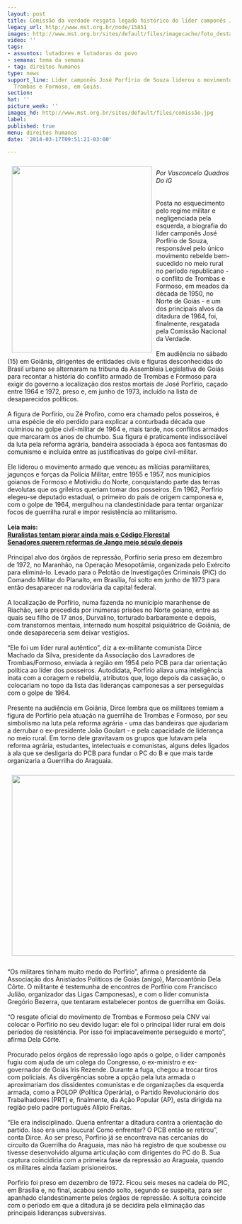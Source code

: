 ```yaml
---
layout: post
title: Comissão da verdade resgata legado histórico do líder camponês José Porfírio
legacy_url: http://www.mst.org.br/node/15851
images: http://www.mst.org.br/sites/default/files/imagecache/foto_destaque/comissão.jpg
video: ''
tags:
- assuntos: lutadores e lutadoras do povo
- semana: tema da semana
- tag: direitos humanos
type: news
support_line: Líder camponês José Porfírio de Souza liderou o movimento rebelde de
  Trombas e Formoso, em Goiás.
section: 
hat: ''
picture_week: ''
images_hd: http://www.mst.org.br/sites/default/files/comissão.jpg
label: 
published: true
menu: direitos humanos
date: '2014-03-17T09:51:21-03:00'

---
```

<p><img alt="" src="http://www.mst.org.br/sites/default/files/jos%C3%A9%20porf%C3%ADrio.jpg" style="margin: 10px; float: left;" height="421" width="316"></p><p><br><em>Por Vasconcelo Quadros<br>Do iG<br><br></em><br>Posta no esquecimento pelo regime militar e negligenciada pela esquerda, a biografia do líder camponês José Porfírio de Souza, responsável pelo único movimento rebelde bem-sucedido no meio rural no período republicano - o conflito de Trombas e Formoso, em meados da década de 1950, no Norte de Goiás - e um dos principais alvos da ditadura de 1964, foi, finalmente, resgatada pela Comissão Nacional da Verdade.<br><br>Em audiência no sábado (15) em Goiânia, dirigentes de entidades civis e figuras desconhecidas do Brasil urbano se alternaram na tribuna da Assembleia Legislativa de Goiás para recontar a história do conflito armado de Trombas e Formoso para exigir do governo a localização dos restos mortais de José Porfírio, caçado entre 1964 e 1972, preso e, em junho de 1973, incluído na lista de desaparecidos políticos.<br><br>A figura de Porfírio, ou Zé Profiro, como era chamado pelos posseiros, é uma espécie de elo perdido para explicar a conturbada década que culminou no golpe civil-militar de 1964 e, mais tarde, nos conflitos armados que marcaram os anos de chumbo. Sua figura é praticamente indissociável da luta pela reforma agrária, bandeira associada à época aos fantasmas do comunismo e incluída entre as justificativas do golpe civil-militar.<br><br>Ele liderou o movimento armado que venceu as milícias paramilitares, jagunços e forças da Polícia Militar, entre 1955 e 1957, nos municípios goianos de Formoso e Motividiu do Norte, conquistando parte das terras devolutas que os grileiros queriam tomar dos posseiros. Em 1962, Porfírio elegeu-se deputado estadual, o primeiro do país de origem camponesa e, com o golpe de 1964, mergulhou na clandestinidade para tentar organizar focos de guerrilha rural e impor resistência ao militarismo.<br><br><strong>Leia mais:<br></strong><a href="http://www.mst.org.br/node/15849"><strong>Ruralistas tentam piorar ainda mais o Código Florestal <br></strong></a><a href="http://www.mst.org.br/node/15850"><strong>Senadores querem reformas de Jango meio século depois <br></strong></a><br>Principal alvo dos órgãos de repressão, Porfírio seria preso em dezembro de 1972, no Maranhão, na Operação Mesopotâmia, organizada pelo Exército para eliminá-lo. Levado para o Pelotão de Investigações Criminais (PIC) do Comando Militar do Planalto, em Brasília, foi solto em junho de 1973 para então desaparecer na rodoviária da capital federal.<br><br>A localização de Porfírio, numa fazenda no município maranhense de Riachão, seria precedida por inúmeras prisões no Norte goiano, entre as quais seu filho de 17 anos, Durvalino, torturado barbaramente e depois, com transtornos mentais, internado num hospital psiquiátrico de Goiânia, de onde desapareceria sem deixar vestígios.<br><br>“Ele foi um líder rural autêntico”, diz a ex-militante comunista Dirce Machado da Silva, presidente da Associação dos Lavradores de Trombas/Formoso, enviada à região em 1954 pelo PCB para dar orientação política ao líder dos posseiros. Autodidata, Porfírio aliava uma inteligência inata com a coragem e rebeldia, atributos que, logo depois da cassação, o colocariam no topo da lista das lideranças camponesas a ser perseguidas com o golpe de 1964.<br><br>Presente na audiência em Goiânia, Dirce lembra que os militares temiam a figura de Porfírio pela atuação na guerrilha de Trombas e Formoso, por seu simbolismo na luta pela reforma agrária - uma das bandeiras que ajudariam a derrubar o ex-presidente João Goulart - e pela capacidade de liderança no meio rural. Em torno dele gravitavam os grupos que lutavam pela reforma agrária, estudantes, intelectuais e comunistas, alguns deles ligados à ala que se desligaria do PCB para fundar o PC do B e que mais tarde organizaria a Guerrilha do Araguaia.</p><p><img alt="" src="http://www.mst.org.br/sites/default/files/comiss%C3%A3o.jpg" style="margin: 10px;" height="408" width="652"><br><br>“Os militares tinham muito medo do Porfírio”, afirma o presidente da Associação dos Anistiados Políticos de Goiás (anigo), Marcoantônio Dela Côrte. O militante é testemunha de encontros de Porfírio com Francisco Julião, organizador das Ligas Camponesas), e com o líder comunista Gregório Bezerra, que tentaram estabelecer pontos de guerrilha em Goiás.<br><br>“O resgate oficial do movimento de Trombas e Formoso pela CNV vai colocar o Porfírio no seu devido lugar: ele foi o principal líder rural em dois períodos de resistência. Por isso foi implacavelmente perseguido e morto”, afirma Dela Côrte.<br><br>Procurado pelos órgãos de repressão logo após o golpe, o líder camponês fugiu com ajuda de um colega do Congresso, o ex-ministro e ex-governador de Goiás Iris Rezende. Durante a fuga, chegou a trocar tiros com policiais. As divergências sobre a opção pela luta armada o aproximariam dos dissidentes comunistas e de organizações da esquerda armada, como a POLOP (Política Operária), o Partido Revolucionário dos Trabalhadores (PRT) e, finalmente, da Ação Popular (AP), esta dirigida na região pelo padre português Alípio Freitas.<br><br>“Ele era indisciplinado. Queria enfrentar a ditadura contra a orientação do partido. Isso era uma loucura! Como enfrentar? O PCB então se retirou”, conta Dirce. Ao ser preso, Porfírio já se encontrava nas cercanias do circuito da Guerrilha do Araguaia, mas não há registro de que soubesse ou tivesse desenvolvido alguma articulação com dirigentes do PC do B. Sua captura coincidiria com a primeira fase da repressão ao Araguaia, quando os militares ainda faziam prisioneiros.<br><br>Porfírio foi preso em dezembro de 1972. Ficou seis meses na cadeia do PIC, em Brasília e, no final, acabou sendo solto, segundo se suspeita, para ser apanhado clandestinamente pelos órgãos de repressão. A soltura coincide com o período em que a ditadura já se decidira pela eliminação das principais lideranças subversivas.</p>
